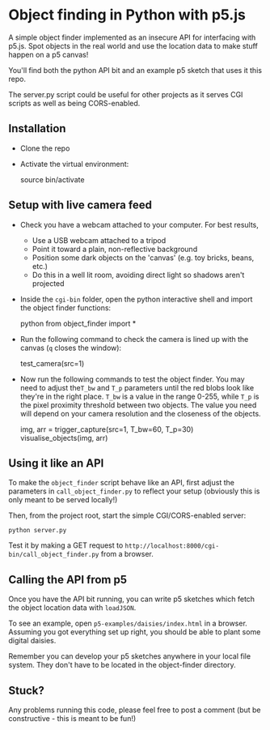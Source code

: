 # Object finding in Python with p5.js

A simple object finder implemented as an insecure API for interfacing with p5.js. 
Spot objects in the real world and use the location data to make stuff happen on a p5 canvas!

You'll find both the python API bit and an example p5 sketch that uses it this repo.

The server.py script could be useful for other projects as it serves CGI scripts as well as being CORS-enabled.

## Installation

+ Clone the repo
+ Activate the virtual environment:

    source bin/activate

## Setup with live camera feed

+ Check you have a webcam attached to your computer. For best results,
  - Use a USB webcam attached to a tripod
  - Point it toward a plain, non-reflective background
  - Position some dark objects on the 'canvas' (e.g. toy bricks, beans, etc.)
  - Do this in a well lit room, avoiding direct light so shadows aren't projected
+ Inside the `cgi-bin` folder, open the python interactive shell and import the object finder functions:

    python
    from object_finder import *    
+ Run the following command to check the camera is lined up with the canvas (`q` closes the window): 
    
    test_camera(src=1)
+ Now run the following commands to test the object finder. You may need to adjust the`T_bw` and `T_p` parameters until the red blobs look like they're in the right place. `T_bw` is a value in the range 0-255, while `T_p` is the pixel proximity threshold between two objects. The value you need will depend on your camera resolution and the closeness of the objects.

    img, arr = trigger_capture(src=1, T_bw=60, T_p=30)
    visualise_objects(img, arr)

## Using it like an API

To make the `object_finder` script behave like an API, first adjust the parameters in `call_object_finder.py` to reflect your setup (obviously this is only meant to be served locally!)

Then, from the project root, start the simple CGI/CORS-enabled server:

    python server.py
Test it by making a GET request to `http://localhost:8000/cgi-bin/call_object_finder.py` from a browser.

## Calling the API from p5

Once you have the API bit running, you can write p5 sketches which fetch the object location data with `loadJSON`.

To see an example, open `p5-examples/daisies/index.html` in a browser. Assuming you got everything set up right, you should be able to plant some digital daisies.

Remember you can develop your p5 sketches anywhere in your local file system. They don't have to be located in the object-finder directory.

## Stuck?

Any problems running this code, please feel free to post a comment (but be constructive - this is meant to be fun!)
